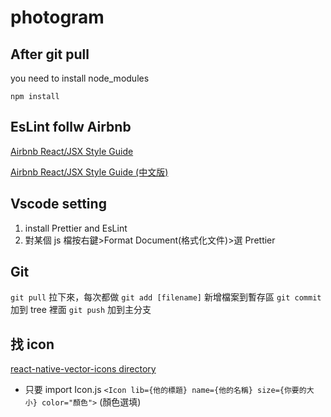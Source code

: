 # photogram

## After git pull

you need to install node_modules

```
npm install
```

## EsLint follw Airbnb

[Airbnb React/JSX Style Guide](https://github.com/airbnb/javascript/tree/master/react)

[Airbnb React/JSX Style Guide (中文版)](https://github.com/jigsawye/javascript/tree/master/react)

## Vscode setting

1. install Prettier and EsLint
2. 對某個 js 檔按右鍵>Format Document(格式化文件)>選 Prettier

## Git

`git pull` 拉下來，每次都做
`git add [filename]` 新增檔案到暫存區
`git commit` 加到 tree 裡面
`git push` 加到主分支

## 找 icon

[react-native-vector-icons directory](https://oblador.github.io/react-native-vector-icons/)

- 只要 import Icon.js
  `<Icon lib={他的標題} name={他的名稱} size={你要的大小} color="顏色">`
  (顏色選填)
